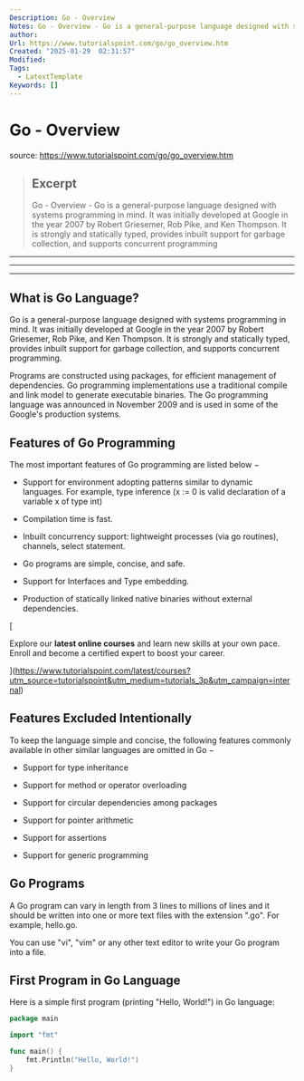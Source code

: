 ```yaml
---
Description: Go - Overview
Notes: Go - Overview - Go is a general-purpose language designed with systems programming in mind. It was initially developed at Google in the year 2007 by Robert Griesemer, Rob Pike, and Ken Thompson. It is strongly and statically typed, provides inbuilt support for garbage collection, and supports concurrent programming
author: 
Url: https://www.tutorialspoint.com/go/go_overview.htm
Created: "2025-01-29  02:31:57"
Modified: 
Tags:
  - LatextTemplate
Keywords: []
---
```


# Go - Overview

source: https://www.tutorialspoint.com/go/go_overview.htm

> ## Excerpt
> Go - Overview - Go is a general-purpose language designed with systems programming in mind. It was initially developed at Google in the year 2007 by Robert Griesemer, Rob Pike, and Ken Thompson. It is strongly and statically typed, provides inbuilt support for garbage collection, and supports concurrent programming

---
___

___

## What is Go Language?

Go is a general-purpose language designed with systems programming in mind. It was initially developed at Google in the year 2007 by Robert Griesemer, Rob Pike, and Ken Thompson. It is strongly and statically typed, provides inbuilt support for garbage collection, and supports concurrent programming.

Programs are constructed using packages, for efficient management of dependencies. Go programming implementations use a traditional compile and link model to generate executable binaries. The Go programming language was announced in November 2009 and is used in some of the Google's production systems.

## Features of Go Programming

The most important features of Go programming are listed below −

-   Support for environment adopting patterns similar to dynamic languages. For example, type inference (x := 0 is valid declaration of a variable x of type int)
    
-   Compilation time is fast.
    
-   Inbuilt concurrency support: lightweight processes (via go routines), channels, select statement.
    
-   Go programs are simple, concise, and safe.
    
-   Support for Interfaces and Type embedding.
    
-   Production of statically linked native binaries without external dependencies.
    

[

Explore our **latest online courses** and learn new skills at your own pace. Enroll and become a certified expert to boost your career.

](https://www.tutorialspoint.com/latest/courses?utm_source=tutorialspoint&utm_medium=tutorials_3p&utm_campaign=internal)

## Features Excluded Intentionally

To keep the language simple and concise, the following features commonly available in other similar languages are omitted in Go −

-   Support for type inheritance
    
-   Support for method or operator overloading
    
-   Support for circular dependencies among packages
    
-   Support for pointer arithmetic
    
-   Support for assertions
    
-   Support for generic programming
    

## Go Programs

A Go program can vary in length from 3 lines to millions of lines and it should be written into one or more text files with the extension ".go". For example, hello.go.

You can use "vi", "vim" or any other text editor to write your Go program into a file.

## First Program in Go Language

Here is a simple first program (printing "Hello, World!") in Go language:

```go
package main

import "fmt"

func main() {
    fmt.Println("Hello, World!")
}
```
